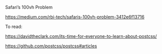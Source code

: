 

Safari’s 100vh Problem

https://medium.com/rbi-tech/safaris-100vh-problem-3412e6f13716





To read:

https://davidtheclark.com/its-time-for-everyone-to-learn-about-postcss/

https://github.com/postcss/postcss#articles